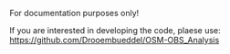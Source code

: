 For documentation purposes only!

If you are interested in developing the code, plaese use: https://github.com/Drooembueddel/OSM-OBS_Analysis
